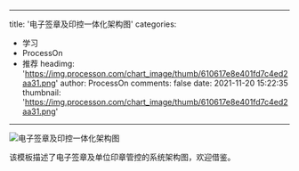 
---
title: '电子签章及印控一体化架构图'
categories: 
 - 学习
 - ProcessOn
 - 推荐
headimg: 'https://img.processon.com/chart_image/thumb/610617e8e401fd7c4ed2aa31.png'
author: ProcessOn
comments: false
date: 2021-11-20 15:22:35
thumbnail: 'https://img.processon.com/chart_image/thumb/610617e8e401fd7c4ed2aa31.png'
---

<div>   
<img class="thumb" alt="电子签章及印控一体化架构图" src="https://img.processon.com/chart_image/thumb/610617e8e401fd7c4ed2aa31.png" referrerpolicy="no-referrer">
<p>该模板描述了电子签章及单位印章管控的系统架构图，欢迎借鉴。</p>  
</div>
            